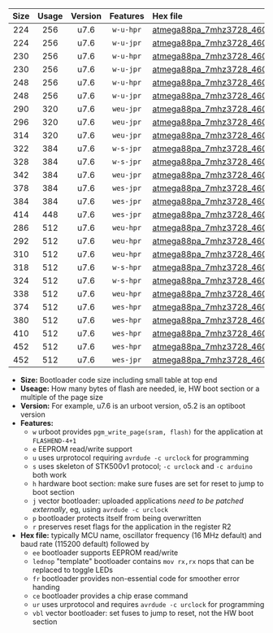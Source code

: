 |Size|Usage|Version|Features|Hex file|
|:-:|:-:|:-:|:-:|:--|
|224|256|u7.6|`w-u-hpr`|[atmega88pa_7mhz3728_460800bps_ur.hex](https://raw.githubusercontent.com/stefanrueger/urboot/main/atmega88pa_7mhz3728_460800bps_ur.hex)|
|224|256|u7.6|`w-u-jpr`|[atmega88pa_7mhz3728_460800bps_ur_vbl.hex](https://raw.githubusercontent.com/stefanrueger/urboot/main/atmega88pa_7mhz3728_460800bps_ur_vbl.hex)|
|230|256|u7.6|`w-u-hpr`|[atmega88pa_7mhz3728_460800bps_lednop_ur.hex](https://raw.githubusercontent.com/stefanrueger/urboot/main/atmega88pa_7mhz3728_460800bps_lednop_ur.hex)|
|230|256|u7.6|`w-u-jpr`|[atmega88pa_7mhz3728_460800bps_lednop_ur_vbl.hex](https://raw.githubusercontent.com/stefanrueger/urboot/main/atmega88pa_7mhz3728_460800bps_lednop_ur_vbl.hex)|
|248|256|u7.6|`w-u-hpr`|[atmega88pa_7mhz3728_460800bps_lednop_fr_ur.hex](https://raw.githubusercontent.com/stefanrueger/urboot/main/atmega88pa_7mhz3728_460800bps_lednop_fr_ur.hex)|
|248|256|u7.6|`w-u-jpr`|[atmega88pa_7mhz3728_460800bps_lednop_fr_ur_vbl.hex](https://raw.githubusercontent.com/stefanrueger/urboot/main/atmega88pa_7mhz3728_460800bps_lednop_fr_ur_vbl.hex)|
|290|320|u7.6|`weu-jpr`|[atmega88pa_7mhz3728_460800bps_ee_ur_vbl.hex](https://raw.githubusercontent.com/stefanrueger/urboot/main/atmega88pa_7mhz3728_460800bps_ee_ur_vbl.hex)|
|296|320|u7.6|`weu-jpr`|[atmega88pa_7mhz3728_460800bps_ee_lednop_ur_vbl.hex](https://raw.githubusercontent.com/stefanrueger/urboot/main/atmega88pa_7mhz3728_460800bps_ee_lednop_ur_vbl.hex)|
|314|320|u7.6|`weu-jpr`|[atmega88pa_7mhz3728_460800bps_ee_lednop_fr_ur_vbl.hex](https://raw.githubusercontent.com/stefanrueger/urboot/main/atmega88pa_7mhz3728_460800bps_ee_lednop_fr_ur_vbl.hex)|
|322|384|u7.6|`w-s-jpr`|[atmega88pa_7mhz3728_460800bps_vbl.hex](https://raw.githubusercontent.com/stefanrueger/urboot/main/atmega88pa_7mhz3728_460800bps_vbl.hex)|
|328|384|u7.6|`w-s-jpr`|[atmega88pa_7mhz3728_460800bps_lednop_vbl.hex](https://raw.githubusercontent.com/stefanrueger/urboot/main/atmega88pa_7mhz3728_460800bps_lednop_vbl.hex)|
|342|384|u7.6|`weu-jpr`|[atmega88pa_7mhz3728_460800bps_ee_lednop_fr_ce_ur_vbl.hex](https://raw.githubusercontent.com/stefanrueger/urboot/main/atmega88pa_7mhz3728_460800bps_ee_lednop_fr_ce_ur_vbl.hex)|
|378|384|u7.6|`wes-jpr`|[atmega88pa_7mhz3728_460800bps_ee_vbl.hex](https://raw.githubusercontent.com/stefanrueger/urboot/main/atmega88pa_7mhz3728_460800bps_ee_vbl.hex)|
|384|384|u7.6|`wes-jpr`|[atmega88pa_7mhz3728_460800bps_ee_lednop_vbl.hex](https://raw.githubusercontent.com/stefanrueger/urboot/main/atmega88pa_7mhz3728_460800bps_ee_lednop_vbl.hex)|
|414|448|u7.6|`wes-jpr`|[atmega88pa_7mhz3728_460800bps_ee_lednop_fr_vbl.hex](https://raw.githubusercontent.com/stefanrueger/urboot/main/atmega88pa_7mhz3728_460800bps_ee_lednop_fr_vbl.hex)|
|286|512|u7.6|`weu-hpr`|[atmega88pa_7mhz3728_460800bps_ee_ur.hex](https://raw.githubusercontent.com/stefanrueger/urboot/main/atmega88pa_7mhz3728_460800bps_ee_ur.hex)|
|292|512|u7.6|`weu-hpr`|[atmega88pa_7mhz3728_460800bps_ee_lednop_ur.hex](https://raw.githubusercontent.com/stefanrueger/urboot/main/atmega88pa_7mhz3728_460800bps_ee_lednop_ur.hex)|
|310|512|u7.6|`weu-hpr`|[atmega88pa_7mhz3728_460800bps_ee_lednop_fr_ur.hex](https://raw.githubusercontent.com/stefanrueger/urboot/main/atmega88pa_7mhz3728_460800bps_ee_lednop_fr_ur.hex)|
|318|512|u7.6|`w-s-hpr`|[atmega88pa_7mhz3728_460800bps.hex](https://raw.githubusercontent.com/stefanrueger/urboot/main/atmega88pa_7mhz3728_460800bps.hex)|
|324|512|u7.6|`w-s-hpr`|[atmega88pa_7mhz3728_460800bps_lednop.hex](https://raw.githubusercontent.com/stefanrueger/urboot/main/atmega88pa_7mhz3728_460800bps_lednop.hex)|
|338|512|u7.6|`weu-hpr`|[atmega88pa_7mhz3728_460800bps_ee_lednop_fr_ce_ur.hex](https://raw.githubusercontent.com/stefanrueger/urboot/main/atmega88pa_7mhz3728_460800bps_ee_lednop_fr_ce_ur.hex)|
|374|512|u7.6|`wes-hpr`|[atmega88pa_7mhz3728_460800bps_ee.hex](https://raw.githubusercontent.com/stefanrueger/urboot/main/atmega88pa_7mhz3728_460800bps_ee.hex)|
|380|512|u7.6|`wes-hpr`|[atmega88pa_7mhz3728_460800bps_ee_lednop.hex](https://raw.githubusercontent.com/stefanrueger/urboot/main/atmega88pa_7mhz3728_460800bps_ee_lednop.hex)|
|410|512|u7.6|`wes-hpr`|[atmega88pa_7mhz3728_460800bps_ee_lednop_fr.hex](https://raw.githubusercontent.com/stefanrueger/urboot/main/atmega88pa_7mhz3728_460800bps_ee_lednop_fr.hex)|
|452|512|u7.6|`wes-hpr`|[atmega88pa_7mhz3728_460800bps_ee_lednop_fr_ce.hex](https://raw.githubusercontent.com/stefanrueger/urboot/main/atmega88pa_7mhz3728_460800bps_ee_lednop_fr_ce.hex)|
|452|512|u7.6|`wes-jpr`|[atmega88pa_7mhz3728_460800bps_ee_lednop_fr_ce_vbl.hex](https://raw.githubusercontent.com/stefanrueger/urboot/main/atmega88pa_7mhz3728_460800bps_ee_lednop_fr_ce_vbl.hex)|

- **Size:** Bootloader code size including small table at top end
- **Useage:** How many bytes of flash are needed, ie, HW boot section or a multiple of the page size
- **Version:** For example, u7.6 is an urboot version, o5.2 is an optiboot version
- **Features:**
  + `w` urboot provides `pgm_write_page(sram, flash)` for the application at `FLASHEND-4+1`
  + `e` EEPROM read/write support
  + `u` uses urprotocol requiring `avrdude -c urclock` for programming
  + `s` uses skeleton of STK500v1 protocol; `-c urclock` and `-c arduino` both work
  + `h` hardware boot section: make sure fuses are set for reset to jump to boot section
  + `j` vector bootloader: uploaded applications *need to be patched externally*, eg, using `avrdude -c urclock`
  + `p` bootloader protects itself from being overwritten
  + `r` preserves reset flags for the application in the register R2
- **Hex file:** typically MCU name, oscillator frequency (16 MHz default) and baud rate (115200 default) followed by
  + `ee` bootloader supports EEPROM read/write
  + `lednop` "template" bootloader contains `mov rx,rx` nops that can be replaced to toggle LEDs
  + `fr` bootloader provides non-essential code for smoother error handing
  + `ce` bootloader provides a chip erase command
  + `ur` uses urprotocol and requires `avrdude -c urclock` for programming
  + `vbl` vector bootloader: set fuses to jump to reset, not the HW boot section
